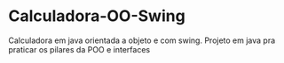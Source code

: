 # Calculadora-OO-Swing
Calculadora em java orientada a objeto e com swing.
Projeto em java pra praticar os pilares da POO e interfaces
